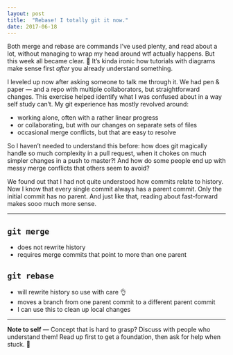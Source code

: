 ```yaml
---
layout: post
title:  "Rebase! I totally git it now."
date: 2017-06-18
---
```


Both merge and rebase are commands I’ve used plenty, and read about a lot, without managing to wrap my head around wtf actually happens. But this week all became clear. 💪 It’s kinda ironic how tutorials with diagrams make sense first *after* you already understand something.

I leveled up now after asking someone to talk me through it. We had pen & paper — and a repo with multiple collaborators, but straightforward changes. This exercise helped identify what I was confused about in a way self study can’t. My git experience has mostly revolved around:

* working alone, often with a rather linear progress
* or collaborating, but with our changes on separate sets of files
* occasional merge conflicts, but that are easy to resolve

So I haven’t needed to understand this before: how does git magically handle so much complexity in a pull request, when it chokes on much simpler changes in a push to master?! And how do some people end up with messy merge conflicts that others seem to avoid?

We found out that I had not quite understood how commits relate to history. Now I know that every single commit always has a parent commit. Only the initial commit has no parent. And just like that, reading about fast-forward makes sooo much more sense.

---

## `git merge`
* does not rewrite history
* requires merge commits that point to more than one parent

## `git rebase`
* will rewrite history so use with care 👌
* moves a branch from one parent commit to a different parent commit
* I can use this to clean up local changes

---

**Note to self** — Concept that is hard to grasp? Discuss with people who understand them! Read&nbsp;up first to get a foundation, then ask for help when stuck. 🙏
